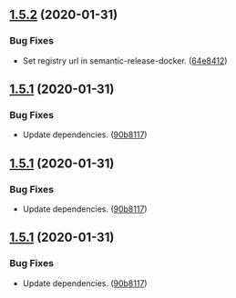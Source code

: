 ## [1.5.2](https://github.com/yeldiRium/yeldirs-blog/compare/v1.5.1...v1.5.2) (2020-01-31)


### Bug Fixes

* Set registry url in semantic-release-docker. ([64e8412](https://github.com/yeldiRium/yeldirs-blog/commit/64e841226cd020a0fc1fdfb0de50575b172dddff))

## [1.5.1](https://github.com/yeldiRium/yeldirs-blog/compare/v1.5.0...v1.5.1) (2020-01-31)


### Bug Fixes

* Update dependencies. ([90b8117](https://github.com/yeldiRium/yeldirs-blog/commit/90b8117e81464bcea67442b548aed83a2d08c5b9))

## [1.5.1](https://github.com/yeldiRium/yeldirs-blog/compare/v1.5.0...v1.5.1) (2020-01-31)


### Bug Fixes

* Update dependencies. ([90b8117](https://github.com/yeldiRium/yeldirs-blog/commit/90b8117e81464bcea67442b548aed83a2d08c5b9))

## [1.5.1](https://github.com/yeldiRium/yeldirs-blog/compare/v1.5.0...v1.5.1) (2020-01-31)


### Bug Fixes

* Update dependencies. ([90b8117](https://github.com/yeldiRium/yeldirs-blog/commit/90b8117e81464bcea67442b548aed83a2d08c5b9))
